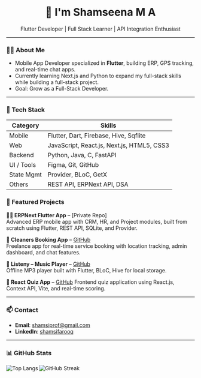 <h1 align="center">👋 I'm Shamseena M A</h1>

<p align="center">
  Flutter Developer | Full Stack Learner | API Integration Enthusiast
</p>

---

### 👩‍💻 About Me


-  Mobile App Developer specialized in **Flutter**, building ERP, GPS tracking, and real-time chat apps.
-  Currently learning Next.js and Python to expand my full-stack skills while building a full-stack project.
-  Goal: Grow as a Full-Stack Developer.

---
### 🔧 Tech Stack


| **Category** | **Skills** |
|--------------|------------|
| Mobile       | Flutter, Dart, Firebase, Hive, Sqflite |
| Web          | JavaScript, React.js, Next.js, HTML5, CSS3 |
| Backend      | Python, Java, C, FastAPI |
| UI / Tools   | Figma, Git, GitHub |
| State Mgmt   | Provider, BLoC, GetX |
| Others       | REST API, ERPNext API, DSA |



### 📌 Featured Projects

**🧑‍💼 ERPNext Flutter App** – [Private Repo]  
Advanced ERP mobile app with CRM, HR, and Project modules, built from scratch using Flutter, REST API, SQLite, and Provider.

**🧹 Cleaners Booking App** – [GitHub](https://github.com/ShamsiFarooq/alora.git)  
Freelance app for real-time service booking with location tracking, admin dashboard, and chat features.

**🎵 Listeny – Music Player** – [GitHub](https://github.com/ShamsiFarooq/Listeny_Bloc.git)  
Offline MP3 player built with Flutter, BLoC, Hive for local storage.

**🧠 React Quiz App** – [GitHub](https://github.com/ShamsiFarooq/quiz-app.git)
Frontend quiz application using React.js, Context API, Vite, and real-time scoring.

---

### 📫 Contact

- **Email**: shamsiprof@gmail.com  
- **LinkedIn**: [shamsifarooq](https://www.linkedin.com/in/shamsifarooq/)

---

### 📊 GitHub Stats

<p>
  <img align="left" src="https://github-readme-stats.vercel.app/api/top-langs?username=shamsifarooq&show_icons=true&locale=en&layout=compact" alt="Top Langs" />
</p>

<p>
  <img align="center" src="https://github-readme-streak-stats.herokuapp.com/?user=shamsifarooq" alt="GitHub Streak" />
</p>
